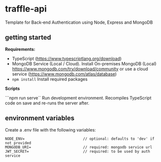 # traffle-api

Template for Back-end Authentication using Node, Express and MongoDB

## getting started

**Requirements:**

- TypeScript (https://www.typescriptlang.org/download)
- MongoDB Service (Local / Cloud). Install On-premises MongoDB (Local) https://www.mongodb.com/try/download/community or use a cloud service (https://www.mongodb.com/atlas/database)
- ```npm install``` Install required packages

**Scripts**

```npm run serve``
Run development environment. Recompiles TypeScript code on save and re-runs the server after. 
## environment variables

Create a .env file with the following variables:
```
NODE_ENV=                           // optional: defaults to 'dev' if not provided
MONGODB_URI=                        // required: mongodb service url
JWT_SECRET=                         // required: to be used by auth service
```